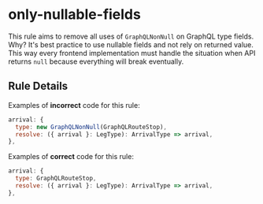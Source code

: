 # only-nullable-fields

This rule aims to remove all uses of `GraphQLNonNull` on GraphQL type fields. Why? It's best practice to use nullable
fields and not rely on returned value. This way every frontend implementation must handle the situation when API
returns `null` because everything will break eventually.

## Rule Details

Examples of **incorrect** code for this rule:

```js
arrival: {
  type: new GraphQLNonNull(GraphQLRouteStop),
  resolve: ({ arrival }: LegType): ArrivalType => arrival,
},
```

Examples of **correct** code for this rule:

```js
arrival: {
  type: GraphQLRouteStop,
  resolve: ({ arrival }: LegType): ArrivalType => arrival,
},
```

